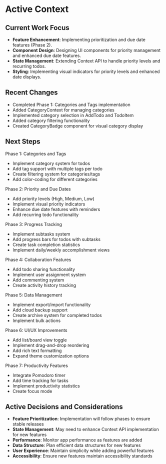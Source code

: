 # Active Context

## Current Work Focus
- **Feature Enhancement**: Implementing prioritization and due date features (Phase 2).
- **Component Design**: Designing UI components for priority management and enhanced due date features.
- **State Management**: Extending Context API to handle priority levels and recurring todos.
- **Styling**: Implementing visual indicators for priority levels and enhanced date displays.

## Recent Changes
- Completed Phase 1: Categories and Tags implementation
- Added CategoryContext for managing categories
- Implemented category selection in AddTodo and TodoItem
- Added category filtering functionality
- Created CategoryBadge component for visual category display

## Next Steps
Phase 1: Categories and Tags
- Implement category system for todos
- Add tag support with multiple tags per todo
- Create filtering system for categories/tags
- Add color-coding for different categories

Phase 2: Priority and Due Dates
- Add priority levels (High, Medium, Low)
- Implement visual priority indicators
- Enhance due date features with reminders
- Add recurring todo functionality

Phase 3: Progress Tracking
- Implement subtasks system
- Add progress bars for todos with subtasks
- Create task completion statistics
- Implement daily/weekly accomplishment views

Phase 4: Collaboration Features
- Add todo sharing functionality
- Implement user assignment system
- Add commenting system
- Create activity history tracking

Phase 5: Data Management
- Implement export/import functionality
- Add cloud backup support
- Create archive system for completed todos
- Implement bulk actions

Phase 6: UI/UX Improvements
- Add list/board view toggle
- Implement drag-and-drop reordering
- Add rich text formatting
- Expand theme customization options

Phase 7: Productivity Features
- Integrate Pomodoro timer
- Add time tracking for tasks
- Implement productivity statistics
- Create focus mode

## Active Decisions and Considerations
- **Feature Prioritization**: Implementation will follow phases to ensure stable releases
- **State Management**: May need to enhance Context API implementation for new features
- **Performance**: Monitor app performance as features are added
- **Data Structure**: Plan efficient data structures for new features
- **User Experience**: Maintain simplicity while adding powerful features
- **Accessibility**: Ensure new features maintain accessibility standards

